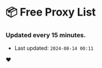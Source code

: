 # :package: Free Proxy List
### Updated every 15 minutes.

- Last updated: `2024-08-14 00:11`

:heart:
